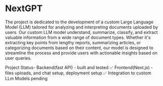 # NextGPT

The project is dedicated to the development of a custom Large Language Model (LLM) tailored for analyzing and interpreting documents uploaded by users. Our custom LLM model understand, summarize, classify, and extract valuable information from a wide range of document types. Whether it's extracting key points from lengthy reports, summarizing articles, or categorizing documents based on their content, our model is designed to streamline the process and provide users with actionable insights based on user queries.

Project Status- 
Backend(fast API) - built and tested ✅
Frontend(Next.js) - files uploads, and chat setup, deployment setup ✅
Integration to custom LLm Models pending 

